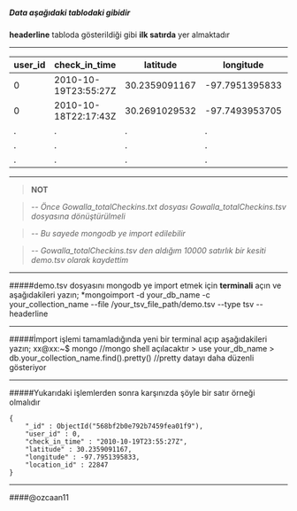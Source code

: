##### Data aşağıdaki tablodaki gibidir

**headerline** tabloda gösterildiği gibi  **ilk satırda** yer almaktadır

-----------------------------------------------------------------------------------------


user_id | check_in_time 	|   latitude	|  longitude	 |location_id
--------|-----------------------|---------------|----------------|-----------
0	| 2010-10-19T23:55:27Z	| 30.2359091167	| -97.7951395833 |22847
0	| 2010-10-18T22:17:43Z	| 30.2691029532	| -97.7493953705 |420315
.       |   .                   |.              |   .            |.
.       |   .                   |.              |   .            |.
.       |   .                   |.              |   .            |.



-----------------------------------------------------------------------------------------


>**NOT**

>-*- Önce Gowalla_totalCheckins.txt dosyası Gowalla_totalCheckins.tsv dosyasına dönüştürülmeli*

>-*- Bu sayede mongodb ye import edilebilir*

>-*- Gowalla_totalCheckins.tsv den aldığım 10000 satırlık bir kesiti demo.tsv olarak kaydettim*

-----------------------------------------------------------------------------------------

#####demo.tsv dosyasını mongodb ye import etmek için **terminali** açın ve aşağıdakileri yazın;
	*mongoimport -d your_db_name -c your_collection_name --file /your_tsv_file_path/demo.tsv --type tsv --headerline

-----------------------------------------------------------------------------------------

#####İmport işlemi tamamladığında yeni bir terminal açıp aşağıdakileri yazın;
	xx@xx:~$ mongo 					//mongo shell açılacaktır
	> use your_db_name
	> db.your_collection_name.find().pretty()       //pretty datayı daha düzenli gösteriyor

-----------------------------------------------------------------------------------------

#####Yukarıdaki işlemlerden sonra karşınızda şöyle bir satır örneği olmalıdır

	{
		"_id" : ObjectId("568bf2b0e792b7459fea01f9"),
		"user_id" : 0,
		"check_in_time" : "2010-10-19T23:55:27Z",
		"latitude" : 30.2359091167,
		"longitude" : -97.7951395833,
		"location_id" : 22847
	}


-----------------------------------------------------------------------------------------


####@ozcaan11